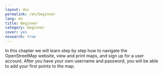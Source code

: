 ```yaml
---
layout: doc
permalink: /en/beginner
lang: en
title: Beginner
category: beginner
cover: yes
nosearch: true
---
```

In this chapter we will learn step by step how to navigate the
OpenStreetMap website, view and print maps, and sign up for a user
account. After you have your own username and password, you will be able
to add your first points to the map.